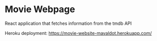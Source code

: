 # Movie Webpage

React application that fetches information from the tmdb API

Heroku deployment: https://movie-website-mavaldot.herokuapp.com/
